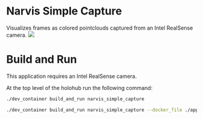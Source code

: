 # Narvis Simple Capture

Visualizes frames as colored pointclouds captured from an Intel RealSense camera.
![](screenshot.png)<br>

# Build and Run
This application requires an Intel RealSense camera.

At the top level of the holohub run the following command:

```bash
./dev_container build_and_run narvis_simple_capture
```


```bash
./dev_container build_and_run narvis_simple_capture --docker_file ./applications/narvis_simple_capture/Dockerfile --base_img nvcr.io/nvidia/clara-holoscan/holoscan:v2.5.0-dgpu --img narvis_simple_capture
```